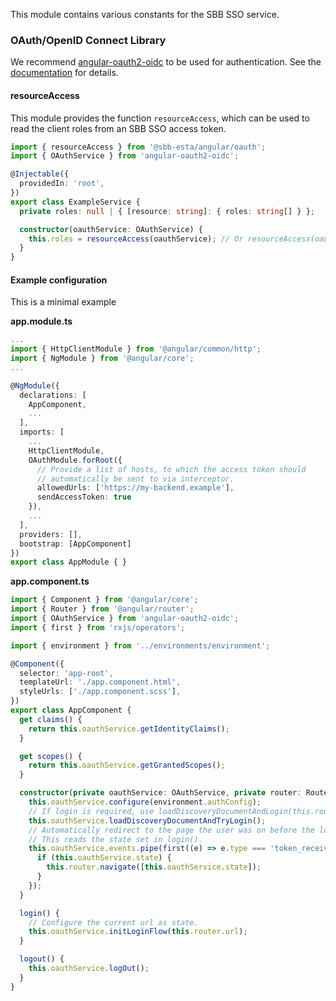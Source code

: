 This module contains various constants for the SBB SSO service.

### OAuth/OpenID Connect Library

We recommend [angular-oauth2-oidc](https://www.npmjs.com/package/angular-oauth2-oidc)
to be used for authentication. See the
[documentation](https://manfredsteyer.github.io/angular-oauth2-oidc/docs/index.html)
for details.

#### resourceAccess

This module provides the function `resourceAccess`, which can be used to read
the client roles from an SBB SSO access token.

```ts
import { resourceAccess } from '@sbb-esta/angular/oauth';
import { OAuthService } from 'angular-oauth2-oidc';

@Injectable({
  providedIn: 'root',
})
export class ExampleService {
  private roles: null | { [resource: string]: { roles: string[] } };

  constructor(oauthService: OAuthService) {
    this.roles = resourceAccess(oauthService); // Or resourceAccess(oauthService.getAccessToken())
  }
}
```

#### Example configuration

This is a minimal example

**app.module.ts**

```ts
...
import { HttpClientModule } from '@angular/common/http';
import { NgModule } from '@angular/core';
...

@NgModule({
  declarations: [
    AppComponent,
    ...
  ],
  imports: [
    ...
    HttpClientModule,
    OAuthModule.forRoot({
      // Provide a list of hosts, to which the access token should
      // automatically be sent to via interceptor.
      allowedUrls: ['https://my-backend.example'],
      sendAccessToken: true
    }),
    ...
  ],
  providers: [],
  bootstrap: [AppComponent]
})
export class AppModule { }
```

**app.component.ts**

```ts
import { Component } from '@angular/core';
import { Router } from '@angular/router';
import { OAuthService } from 'angular-oauth2-oidc';
import { first } from 'rxjs/operators';

import { environment } from '../environments/environment';

@Component({
  selector: 'app-root',
  templateUrl: './app.component.html',
  styleUrls: ['./app.component.scss'],
})
export class AppComponent {
  get claims() {
    return this.oauthService.getIdentityClaims();
  }

  get scopes() {
    return this.oauthService.getGrantedScopes();
  }

  constructor(private oauthService: OAuthService, private router: Router) {
    this.oauthService.configure(environment.authConfig);
    // If login is required, use loadDiscoveryDocumentAndLogin(this.router.url) instead.
    this.oauthService.loadDiscoveryDocumentAndTryLogin();
    // Automatically redirect to the page the user was on before the login.
    // This reads the state set in login().
    this.oauthService.events.pipe(first((e) => e.type === 'token_received')).subscribe(() => {
      if (this.oauthService.state) {
        this.router.navigate([this.oauthService.state]);
      }
    });
  }

  login() {
    // Configure the current url as state.
    this.oauthService.initLoginFlow(this.router.url);
  }

  logout() {
    this.oauthService.logOut();
  }
}
```
